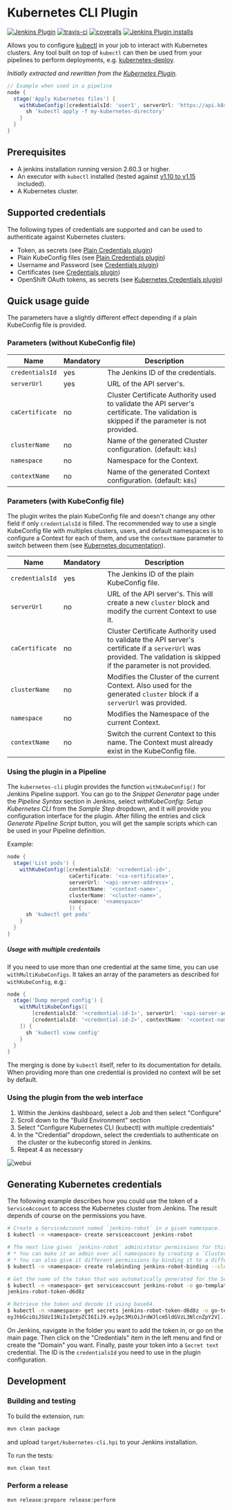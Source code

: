 # Kubernetes CLI Plugin

[![Jenkins Plugin](https://img.shields.io/jenkins/plugin/v/kubernetes-cli.svg)](https://plugins.jenkins.io/kubernetes-cli)
[![travis-ci](https://travis-ci.org/jenkinsci/kubernetes-cli-plugin.svg?branch=master)](https://travis-ci.org/jenkinsci/kubernetes-cli-plugin)
[![coveralls](https://coveralls.io/repos/github/jenkinsci/kubernetes-cli-plugin/badge.svg?branch=master)](https://coveralls.io/github/jenkinsci/kubernetes-cli-plugin?branch=master)
[![Jenkins Plugin installs](https://img.shields.io/jenkins/plugin/i/kubernetes-cli.svg)](https://plugins.jenkins.io/kubernetes-cli)

Allows you to configure [kubectl][kubectl] in your job to interact with Kubernetes clusters.
Any tool built on top of `kubectl` can then be used from your pipelines to perform deployments, e.g. [kubernetes-deploy][kubernetes-deploy].

*Initially extracted and rewritten from the [Kubernetes Plugin][kubernetes-plugin].*

```groovy
// Example when used in a pipeline
node {
  stage('Apply Kubernetes files') {
    withKubeConfig([credentialsId: 'user1', serverUrl: 'https://api.k8s.my-company.com']) {
      sh 'kubectl apply -f my-kubernetes-directory'
    }
  }
}
```

## Prerequisites
* A jenkins installation running version 2.60.3 or higher.
* An executor with `kubectl` installed (tested against [v1.10 to v1.15][travis-config] included).
* A Kubernetes cluster.

## Supported credentials
The following types of credentials are supported and can be used to authenticate against Kubernetes clusters:
* Token, as secrets (see [Plain Credentials plugin][plain-credentials-plugin])
* Plain KubeConfig files (see [Plain Credentials plugin][plain-credentials-plugin])
* Username and Password (see [Credentials plugin][credentials-plugin])
* Certificates (see [Credentials plugin][credentials-plugin])
* OpenShift OAuth tokens, as secrets (see [Kubernetes Credentials plugin][kubernetes-credentials-plugin])

## Quick usage guide
The parameters have a slightly different effect depending if a plain KubeConfig file is provided.

### Parameters (without KubeConfig file)
| Name            | Mandatory | Description   |
| --------------- | --------- | ------------- |
| `credentialsId` | yes       | The Jenkins ID of the credentials. |
| `serverUrl`     | yes       | URL of the API server's. |
| `caCertificate` | no        | Cluster Certificate Authority used to validate the API server's certificate. The validation is skipped if the parameter is not provided. |
| `clusterName`   | no        | Name of the generated Cluster configuration. (default: `k8s`) |
| `namespace`     | no        | Namespace for the Context. |
| `contextName`   | no        | Name of the generated Context configuration. (default: `k8s`) |

### Parameters (with KubeConfig file)

The plugin writes the plain KubeConfig file and doesn't change any other field if only `credentialsId` is filled.
The recommended way to use a single KubeConfig file with multiples clusters, users, and default namespaces is to
configure a Context for each of them, and use the `contextName` parameter to switch between them (see [Kubernetes documentation][multi-clusters]).

| Name            | Mandatory | Description   |
| --------------- | --------- | ------------- |
| `credentialsId` | yes       | The Jenkins ID of the plain KubeConfig file. |
| `serverUrl`     | no        | URL of the API server's. This will create a new `cluster` block and modify the current Context to use it. |
| `caCertificate` | no        | Cluster Certificate Authority used to validate the API server's certificate if a `serverUrl` was provided. The validation is skipped if the parameter is not provided. |
| `clusterName`   | no        | Modifies the Cluster of the current Context. Also used for the generated `cluster` block if a `serverUrl` was provided. |
| `namespace`     | no        | Modifies the Namespace of the current Context. |
| `contextName`   | no        | Switch the current Context to this name. The Context must already exist in the KubeConfig file. |


### Using the plugin in a Pipeline
The `kubernetes-cli` plugin provides the function `withKubeConfig()` for Jenkins Pipeline support.
You can go to the *Snippet Generator* page under the *Pipeline Syntax* section in Jenkins, select
*withKubeConfig: Setup Kubernetes CLI* from the *Sample Step* dropdown, and it will provide you configuration
interface for the plugin. After filling the entries and click *Generate Pipeline Script* button, you will get the sample scripts which can be used
in your Pipeline definition.

Example:
```groovy
node {
  stage('List pods') {
    withKubeConfig([credentialsId: '<credential-id>',
                    caCertificate: '<ca-certificate>',
                    serverUrl: '<api-server-address>',
                    contextName: '<context-name>',
                    clusterName: '<cluster-name>',
                    namespace: '<namespace>'
                    ]) {
      sh 'kubectl get pods'
    }
  }
}
```

##### Usage with multiple credentails

If you need to use more than one credential at the same time, you can use `withMultiKubeConfigs`. It takes an array of the
parameters as described for `withKubeConfig`, e.g.:

```groovy
node {
  stage('Dump merged config') {
    withMultiKubeConfigs([
        [credentialsId: '<credential-id-1>', serverUrl: '<api-server-address>'],
        [credentialsId: '<credential-id-2>', contextName: '<context-name>']
    ]) {
      sh 'kubectl view config'
    }
  }
}
```

The merging is done by `kubectl` itself, refer to its documentation for details. When providing more than one credential
is provided no context will be set by default.

### Using the plugin from the web interface
1. Within the Jenkins dashboard, select a Job and then select "Configure"
2. Scroll down to the "Build Environment" section
3. Select "Configure Kubernetes CLI (kubectl) with multiple credentials"
4. In the "Credential" dropdown, select the credentials to authenticate on the cluster or the kubeconfig stored in Jenkins.
5. Repeat 4 as necessary

![webui](img/webui.png)

## Generating Kubernetes credentials
The following example describes how you could use the token of a `ServiceAccount` to access the Kubernetes cluster from Jenkins.
The result depends of course on the permissions you have.

```bash
# Create a ServiceAccount named `jenkins-robot` in a given namespace.
$ kubectl -n <namespace> create serviceaccount jenkins-robot

# The next line gives `jenkins-robot` administator permissions for this namespace.
# * You can make it an admin over all namespaces by creating a `ClusterRoleBinding` instead of a `RoleBinding`.
# * You can also give it different permissions by binding it to a different `(Cluster)Role`.
$ kubectl -n <namespace> create rolebinding jenkins-robot-binding --clusterrole=cluster-admin --serviceaccount=<namespace>:jenkins-robot

# Get the name of the token that was automatically generated for the ServiceAccount `jenkins-robot`.
$ kubectl -n <namespace> get serviceaccount jenkins-robot -o go-template --template='{{range .secrets}}{{.name}}{{"\n"}}{{end}}'
jenkins-robot-token-d6d8z

# Retrieve the token and decode it using base64.
$ kubectl -n <namespace> get secrets jenkins-robot-token-d6d8z -o go-template --template '{{index .data "token"}}' | base64 -d
eyJhbGciOiJSUzI1NiIsImtpZCI6IiJ9.eyJpc3MiOiJrdWJlcm5ldGVzL3NlcnZpY2V[...]
```

On Jenkins, navigate in the folder you want to add the token in, or go on the main page.
Then click on the "Credentials" item in the left menu and find or create the "Domain" you want.
Finally, paste your token into a `Secret text` credential. The ID is the `credentialsId` you need to use in the plugin configuration.

## Development

### Building and testing
To build the extension, run:
```bash
mvn clean package
```
and upload `target/kubernetes-cli.hpi` to your Jenkins installation.

To run the tests:
```bash
mvn clean test
```

### Perform a release
```bash
mvn release:prepare release:perform
```

[travis-config]:.travis.yml
[credentials-plugin]:https://github.com/jenkinsci/credentials-plugin
[kubernetes-plugin]:https://github.com/jenkinsci/kubernetes-plugin
[kubernetes-credentials-plugin]:https://github.com/jenkinsci/kubernetes-credentials-plugin
[plain-credentials-plugin]: https://github.com/jenkinsci/plain-credentials-plugin
[kubectl]:https://kubernetes.io/docs/reference/kubectl/overview/
[kubernetes-deploy]:https://github.com/Shopify/kubernetes-deploy
[master-build]: https://ci.jenkins.io/job/Plugins/job/kubernetes-cli-plugin/job/master/
[issue-tracker]: https://issues.jenkins-ci.org/issues/?jql=project%20%3D%20JENKINS%20AND%20status%20in%20(Open%2C%20%22In%20Progress%22%2C%20Reopened%2C%20%22In%20Review%22)%20AND%20component%20%3D%20kubernetes-cli-plugin
[multi-clusters]: https://kubernetes.io/docs/tasks/access-application-cluster/configure-access-multiple-clusters/

